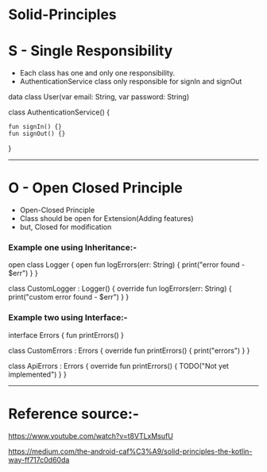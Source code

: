 # Solid-Principles

# S - Single Responsibility
 * Each class has one and only one responsibility.
 * AuthenticationService class only responsible for signIn and signOut
 
data class User(var email: String, var password: String)

class AuthenticationService() {

    fun signIn() {}
    fun signOut() {}
}

---------------------------------------------------------------------


# O - Open Closed Principle

 * Open-Closed Principle
 * Class should be open for Extension(Adding features)
 * but, Closed for modification


### Example one using Inheritance:-
open class Logger {
    open fun logErrors(err: String) {
        print("error found - $err")
    }
}

class CustomLogger : Logger() {
    override fun logErrors(err: String) {
        print("custom error found - $err")
    }
}

### Example two using Interface:-
interface Errors {
    fun printErrors()
}

class CustomErrors : Errors {
    override fun printErrors() {
        print("errors")
    }
}

class ApiErrors : Errors {
    override fun printErrors() {
        TODO("Not yet implemented")
    }
}

 

---------------------------------------------------------------------


# Reference source:- 
https://www.youtube.com/watch?v=t8VTLxMsufU

https://medium.com/the-android-caf%C3%A9/solid-principles-the-kotlin-way-ff717c0d60da

